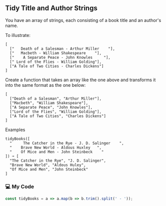 ## Tidy Title and Author Strings

You have an array of strings, each consisting of a book title and an author's name.

To illustrate:
```
[
  ["   Death of a Salesman - Arthur Miller    "],
  ["   Macbeth - William Shakespeare    "],
  ["    A Separate Peace - John Knowles     "],
  [" Lord of the Flies - William Golding"],
  ["A Tale of Two Cities - Charles Dickens"]
]
```
Create a function that takes an array like the one above and transforms it into the same format as the one below:
```
[
  ["Death of a Salesman", "Arthur Miller"],
  ["Macbeth", "William Shakespeare"],
  ["A Separate Peace", "John Knowles"],
  ["Lord of the Flies", "William Golding"],
  ["A Tale of Two Cities", "Charles Dickens"]
]
```
Examples
```
tidyBooks([
  "     The Catcher in the Rye - J. D. Salinger    ",
  "    Brave New World - Aldous Huxley   ",
  "    Of Mice and Men - John Steinbeck    "
]) ➞ [
  "The Catcher in the Rye", "J. D. Salinger",
  "Brave New World", "Aldous Huley",
  "Of Mice and Men", "John Steinbeck"
]
```
### :computer: My Code
```js
const tidyBooks = a => a.map(b => b.trim().split(' - '));
```
